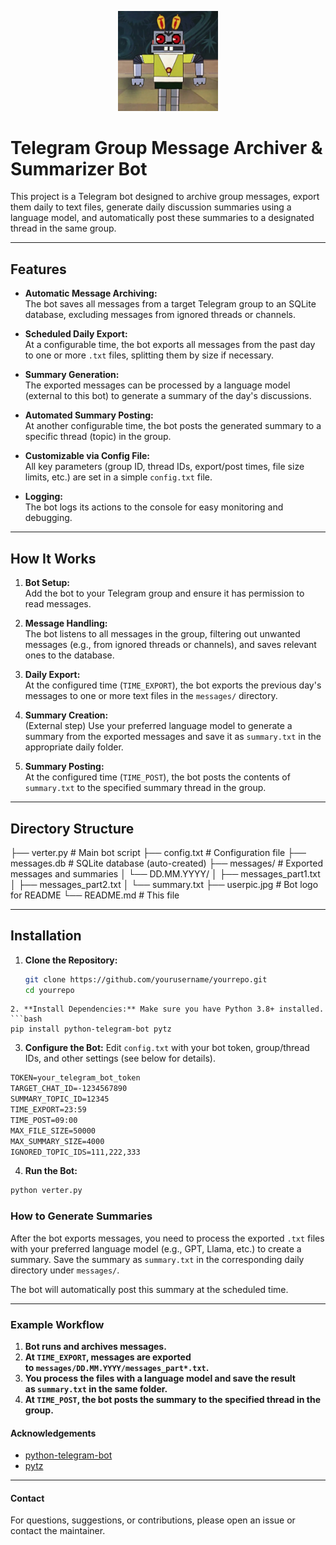 <p align="center">
  <img src="userpic.jpg" alt="Bot Logo" width="160"/>
</p>

# Telegram Group Message Archiver & Summarizer Bot

This project is a Telegram bot designed to archive group messages, export them daily to text files, generate daily discussion summaries using a language model, and automatically post these summaries to a designated thread in the same group.

---

## Features

- **Automatic Message Archiving:**  
  The bot saves all messages from a target Telegram group to an SQLite database, excluding messages from ignored threads or channels.

- **Scheduled Daily Export:**  
  At a configurable time, the bot exports all messages from the past day to one or more `.txt` files, splitting them by size if necessary.

- **Summary Generation:**  
  The exported messages can be processed by a language model (external to this bot) to generate a summary of the day's discussions.

- **Automated Summary Posting:**  
  At another configurable time, the bot posts the generated summary to a specific thread (topic) in the group.

- **Customizable via Config File:**  
  All key parameters (group ID, thread IDs, export/post times, file size limits, etc.) are set in a simple `config.txt` file.

- **Logging:**  
  The bot logs its actions to the console for easy monitoring and debugging.

---

## How It Works

1. **Bot Setup:**  
   Add the bot to your Telegram group and ensure it has permission to read messages.

2. **Message Handling:**  
   The bot listens to all messages in the group, filtering out unwanted messages (e.g., from ignored threads or channels), and saves relevant ones to the database.

3. **Daily Export:**  
   At the configured time (`TIME_EXPORT`), the bot exports the previous day's messages to one or more text files in the `messages/` directory.

4. **Summary Creation:**  
   (External step) Use your preferred language model to generate a summary from the exported messages and save it as `summary.txt` in the appropriate daily folder.

5. **Summary Posting:**  
   At the configured time (`TIME_POST`), the bot posts the contents of `summary.txt` to the specified summary thread in the group.

---
## Directory Structure
├── verter.py # Main bot script
├── config.txt # Configuration file
├── messages.db # SQLite database (auto-created)
├── messages/ # Exported messages and summaries
	│ └── DD.MM.YYYY/ │ ├── messages_part1.txt │ ├── messages_part2.txt │
	└── summary.txt 
├── userpic.jpg # Bot logo for README
└── README.md # This file


---
## Installation

1. **Clone the Repository:**
   ```bash
   git clone https://github.com/yourusername/yourrepo.git
   cd yourrepo
```
2. **Install Dependencies:** Make sure you have Python 3.8+ installed.
```bash
pip install python-telegram-bot pytz
```
3. **Configure the Bot:**
	Edit `config.txt` with your bot token, group/thread IDs, and other settings (see below for details).
```txt
TOKEN=your_telegram_bot_token
TARGET_CHAT_ID=-1234567890
SUMMARY_TOPIC_ID=12345
TIME_EXPORT=23:59
TIME_POST=09:00
MAX_FILE_SIZE=50000
MAX_SUMMARY_SIZE=4000
IGNORED_TOPIC_IDS=111,222,333
```
4. **Run the Bot:**
```bash
python verter.py
```
### How to Generate Summaries

After the bot exports messages, you need to process the exported `.txt` files with your preferred language model (e.g., GPT, Llama, etc.) to create a summary. Save the summary as `summary.txt` in the corresponding daily directory under `messages/`.

The bot will automatically post this summary at the scheduled time.

---
### Example Workflow

1. **Bot runs and archives messages.**
2. **At `TIME_EXPORT`, messages are exported to `messages/DD.MM.YYYY/messages_part*.txt`.**
3. **You process the files with a language model and save the result as `summary.txt` in the same folder.**
4. **At `TIME_POST`, the bot posts the summary to the specified thread in the group.**
#### Acknowledgements

- [python-telegram-bot](https://github.com/python-telegram-bot/python-telegram-bot)
- [pytz](https://pypi.org/project/pytz/)
---
#### Contact
For questions, suggestions, or contributions, please open an issue or contact the maintainer.